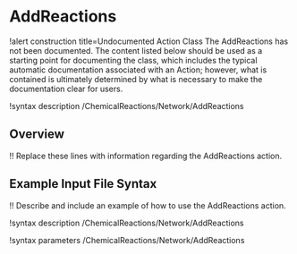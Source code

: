 # AddReactions

!alert construction title=Undocumented Action Class
The AddReactions has not been documented. The content listed below should be used as a starting point for
documenting the class, which includes the typical automatic documentation associated with an Action;
however, what is contained is ultimately determined by what is necessary to make the documentation
clear for users.

!syntax description /ChemicalReactions/Network/AddReactions

## Overview

!! Replace these lines with information regarding the AddReactions action.

## Example Input File Syntax

!! Describe and include an example of how to use the AddReactions action.

!syntax description /ChemicalReactions/Network/AddReactions

!syntax parameters /ChemicalReactions/Network/AddReactions
